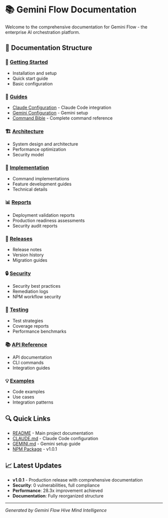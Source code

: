 # 📚 Gemini Flow Documentation

Welcome to the comprehensive documentation for Gemini Flow - the enterprise AI orchestration platform.

## 📁 Documentation Structure

### 🚀 [Getting Started](./guides/)
- Installation and setup
- Quick start guide
- Basic configuration

### 📖 [Guides](./guides/)
- [Claude Configuration](./guides/claude-configuration.md) - Claude Code integration
- [Gemini Configuration](./guides/gemini-configuration.md) - Gemini setup
- [Command Bible](./reference/command-bible.md) - Complete command reference

### 🏗️ [Architecture](./architecture/)
- System design and architecture
- Performance optimization
- Security model

### 🔧 [Implementation](./implementation/)
- Command implementations
- Feature development guides
- Technical details

### 📊 [Reports](./reports/)
- Deployment validation reports
- Production readiness assessments
- Security audit reports

### 🚀 [Releases](./releases/)
- Release notes
- Version history
- Migration guides

### 🔒 [Security](./security/)
- Security best practices
- Remediation logs
- NPM workflow security

### 🧪 [Testing](./testing/)
- Test strategies
- Coverage reports
- Performance benchmarks

### 📚 [API Reference](./api/)
- API documentation
- CLI commands
- Integration guides

### 💡 [Examples](./examples/)
- Code examples
- Use cases
- Integration patterns

## 🔍 Quick Links

- [README](../README.md) - Main project documentation
- [CLAUDE.md](./guides/claude-configuration.md) - Claude Code configuration
- [GEMINI.md](./guides/gemini-configuration.md) - Gemini setup guide
- [NPM Package](https://www.npmjs.com/package/@clduab11/gemini-flow) - v1.0.1

## 📈 Latest Updates

- **v1.0.1** - Production release with comprehensive documentation
- **Security**: 0 vulnerabilities, full compliance
- **Performance**: 28.3x improvement achieved
- **Documentation**: Fully reorganized structure

---

*Generated by Gemini Flow Hive Mind Intelligence*